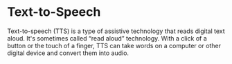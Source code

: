 # Text-to-Speech  
Text-to-speech (TTS) is a type of assistive technology that reads digital text aloud. 
It's sometimes called “read aloud” technology.
With a click of a button or the touch of a finger, TTS can take words on a computer or other digital device and convert them into audio.
